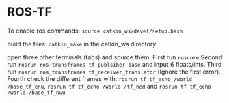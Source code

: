 # ROS-TF

To enable ros commands:
`source catkin_ws/devel/setup.bash` 

build the files:
`catkin_make` in the catkin_ws directory

open three other terminals (tabs) and source them.
First run `roscore`
Second run `rosrun ros_transframes tf_publsiher_base` and input 6 floats/ints.
Third run `rosrun ros_transframes tf_receiver_translator` (Ignore the first error).
Fourth check the different frames with: `rosrun tf tf_echo /world /base_tf_enu`, `rosrun tf tf_echo /world /tf_ned` and `rosrun tf tf_echo /world /base_tf_nwu`
